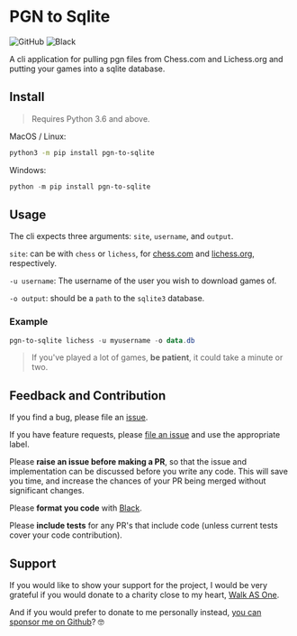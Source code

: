 # PGN to Sqlite

![GitHub](https://img.shields.io/github/license/endlesstrax/pgn-to-sqlite)
![Black](https://img.shields.io/badge/code%20style-black-000000.svg)

A cli application for pulling pgn files from Chess.com and Lichess.org and putting your games into a sqlite database.

## Install

> Requires Python 3.6 and above.

MacOS / Linux:

```bash
python3 -m pip install pgn-to-sqlite
```

Windows:

```powershell
python -m pip install pgn-to-sqlite
```

## Usage

The cli expects three arguments: `site`, `username`, and `output`.

`site`: can be with `chess` or `lichess`, for [chess.com](https://www.chess.com) and [lichess.org](https://lichess.org), respectively.

`-u username`: The username of the user you wish to download games of.

`-o output`: should be a `path` to the `sqlite3` database.

### Example

```powershell
pgn-to-sqlite lichess -u myusername -o data.db
```

> If you've played a lot of games, **be patient**, it could take a minute or two.

## Feedback and Contribution

If you find a bug, please file an [issue](https://github.com/EndlessTrax/pgn-to-sqlite/issues).

If you have feature requests, please [file an issue](https://github.com/EndlessTrax/pgn-to-sqlite/issues) and use the appropriate label.

Please **raise an issue before making a PR**, so that the issue and implementation can be discussed before you write any code. This will save you time, and increase the chances of your PR being merged without significant changes.

Please **format you code** with [Black](https://pypi.org/project/black/).

Please **include tests** for any PR's that include code (unless current tests cover your code contribution).

## Support

If you would like to show your support for the project, I would be very grateful if you would donate to a charity close to my heart, [Walk AS One](https://walkasone.org/donate).

And if you would prefer to donate to me personally instead, [you can sponsor me on Github](https://github.com/sponsors/EndlessTrax)? 🤓
